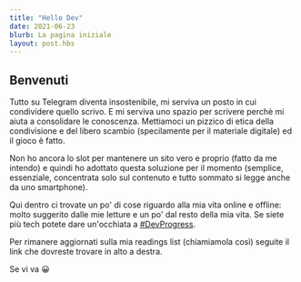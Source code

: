 ```yaml
---
title: "Hello Dev"
date: 2021-06-23
blurb: La pagina iniziale
layout: post.hbs
---
```

## Benvenuti

Tutto su Telegram diventa insostenibile, mi serviva un posto in cui condividere quello scrivo.
E mi serviva uno spazio per scrivere perchè mi aiuta a consolidare le conoscenza.
Mettiamoci un pizzico di etica della condivisione e del libero scambio (specilamente per il materiale digitale) ed il gioco è fatto.

Non ho ancora lo slot per mantenere un sito vero e proprio (fatto da me intendo) e quindi ho adottato questa soluzione per il momento (semplice, essenziale, concentrata solo sul contenuto e tutto sommato si legge anche da uno smartphone).

Qui dentro ci trovate un po' di cose riguardo alla mia vita online e offline: molto suggerito dalle mie letture e un po' dal resto della mia vita.
Se siete più tech potete dare un'occhiata a [#DevProgress](https://informatropico.github.io/DevProgress/).

Per rimanere aggiornati sulla mia readings list (chiamiamola così) seguite il link che dovreste trovare in alto a destra.

Se vi va 😀
